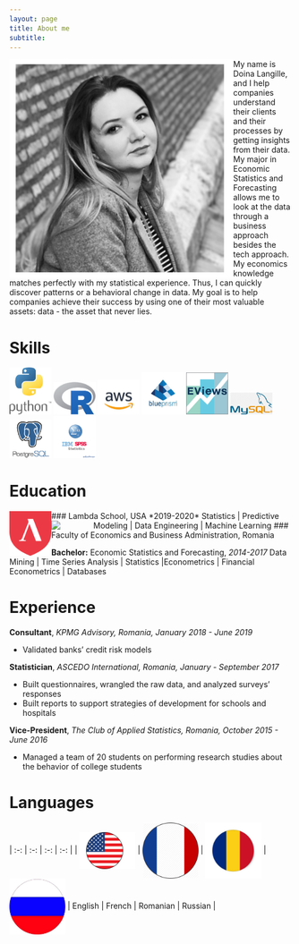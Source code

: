 ```yaml
---
layout: page
title: About me
subtitle: 
---
```

<img align="left" src="/img/about_me/IMG_1604.JPG" width="400"> My name is Doina Langille, and I help companies understand their clients and their processes by getting insights from their data. My major in Economic Statistics and Forecasting allows me to look at the data through a business approach besides the tech approach. My economics knowledge matches perfectly with my statistical experience. Thus, I can quickly discover patterns or a behavioral change in data. My goal is to help companies achieve their success by using one of their most valuable assets: data - the asset that never lies. 

# Skills

<p float="left">
  <img src="/img/about_me/py.jpg" width="75" />
  <img src="/img/about_me/R.png" width="75" /> 
  <img src="/img/about_me/aws.jpg" width="75" />
  <img src="/img/about_me/blueprism.jpg" width="75" />
  <img src="/img/about_me/eviews.png" width="75" />
  <img src="/img/about_me/my_sql.png" width="75" />
  <img src="/img/about_me/postgres.png" width="75" />
  <img src="/img/about_me/spss.png" width="75" />
</p>

# Education

<img align="left" src="/img/about_me/lambda.png" width="75"> 
### Lambda School, USA
*2019-2020*
Statistics ​|​ Predictive Modeling​ | ​Data Engineering​ | ​Machine Learning

<img align="left" src="/img/about_me/feaa.png" width="75"> 
### Faculty of Economics and Business Administration​, Romania

**Bachelor:** Economic Statistics and Forecasting, *2014-2017*
Data Mining​ | ​Time Series Analysis​ | ​Statistics ​| ​Econometrics ​|​ Financial Econometrics | Databases

# Experience

**Consultant**, *KPMG Advisory​, Romania, January 2018 - June 2019*

* Validated banks’ credit risk models

**Statistician**, *ASCEDO International​, Romania, January - September 2017*

* Built questionnaires, wrangled the raw data, and analyzed surveys’ responses
* Built reports to support strategies of development for schools and hospitals

**Vice-President**, *The Club of Applied Statistics​, Romania, October 2015 - June 2016*

* Managed a team of 20 students on performing research studies about the behavior of college students

# Languages

| :-: | :-: | :-: | :-: |
| <img align="center" src="/img/about_me/usa.jpg" width="100"> | <img align="center" src="/img/about_me/fr.png" width="100"> | <img align="center" src="/img/about_me/ro.jpg" width="100"> | <img align="center" src="/img/about_me/ru.jpg" width="100">
| English | French | Romanian | Russian |